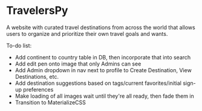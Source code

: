 # TravelersPy

A website with curated travel destinations from across the world that allows users to organize and prioritize their own travel goals and wants.

To-do list:
- Add continent to country table in DB, then incorporate that into search
- Add edit pen onto image that only Admins can see
- Add Admin dropdown in nav next to profile to Create Destination, View Destinations, etc.
- Add destination suggestions based on tags/current favorites/initial sign-up preferences
- Make loading of all images wait until they're all ready, then fade them in
- Transition to MaterializeCSS
